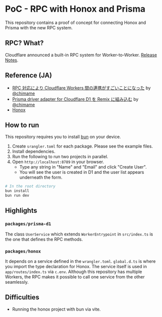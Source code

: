 # PoC - RPC with Honox and Prisma

This repository contains a proof of concept for connecting Honox and Prisma with the new RPC system.

## RPC? What?

Cloudflare announced a built-in RPC system for Worker-to-Worker. [Release Notes](https://blog.cloudflare.com/javascript-native-rpc).

## Reference (JA)

- [RPC 対応により Cloudflare Workers 間の連携がすごいことになった](https://zenn.dev/chimame/articles/f86db24897be6a) by [@chimame](https://github.com/chimame)
- [Prisma driver adapter for Cloudflare D1 を Remix に組み込む](https://zenn.dev/chimame/articles/d3e7af9a612038) by [@chimame](https://github.com/chimame)
- [Honox](https://github.com/honojs/honox)

## How to run

This repository requires you to install [bun](https://bun.sh/) on your device.

1. Create `srangler.toml` for each package. Please see the example files.
2. Install dependencies.
3. Run the following to run two projects in parallel.
4. Open `http://localhost:8789` in your browser.
   - Type any string in "Name" and "Email" and click "Create User".
   - You will see the user is created in D1 and the user list appears underneath the form.

```sh
# In the root directory
bun install
bun run dev
```

## Highlights

### `packages/prisma-d1`

The class `UserService` which extends `WorkerEntrypoint` in `src/index.ts` is the one that defines the RPC methods.

### `packages/honox`

It depends on a service defined in the `wrangler.toml`. `global.d.ts` is where you import the type declaration for Honox. The service itself is used in `app/routes/index.ts` via `c.env`. Although this repository has multiple Workers, the RPC makes it possible to call one service from the other seamlessly.

## Difficulties

- Running the honox project with bun via vite.
